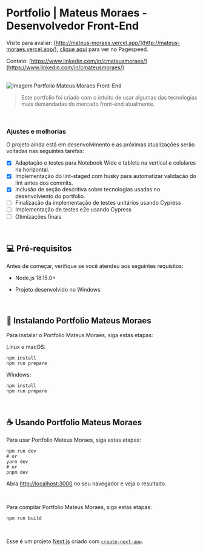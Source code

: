 # Portfolio | Mateus Moraes - Desenvolvedor Front-End

Visite para avaliar: [http://mateus-moraes.vercel.app/](http://mateus-moraes.vercel.app/), [clique aqui](https://pagespeed.web.dev/analysis/http-mateus-moraes-vercel-app/8xn4ey20kg?form_factor=desktop) para ver no Pagespeed.

Contato: [https://www.linkedin.com/in/cmateusmoraes/](https://www.linkedin.com/in/cmateusmoraes/)

<br>

<img src="https://mateus-moraes.vercel.app/image/img-share.jpg" alt="Imagem Portfolio Mateus Moraes Front-End">

> Este portfolio foi criado com o intuito de usar algumas das tecnologias mais demandadas do mercado front-end atualmente.

<br>

### Ajustes e melhorias

O projeto ainda está em desenvolvimento e as próximas atualizações serão voltadas nas seguintes tarefas:

- [x] Adaptação e testes para Notebook Wide e tablets na vertical e celulares na horizontal.
- [x] Implementação do lint-staged com husky para automatizar validação do lint antes dos commits.
- [x] Inclusão de seção descritiva sobre tecnologias usadas no desenvolviento do portfolio.
- [ ] Finalização da implementação de testes unitários usando Cypress
- [ ] Implementação de testes e2e usando Cypress
- [ ] Otimizações finais

<br>

## 💻 Pré-requisitos

Antes de começar, verifique se você atendeu aos seguintes requisitos:

* Node.js 18.15.0+

* Projeto desenvolvido no Windows
   

<br>

## 🚀 Instalando Portfolio Mateus Moraes

Para instalar o Portfolio Mateus Moraes, siga estas etapas:

Linux e macOS:
```
npm install
npm run prepare
```

Windows:
```
npm install
npm run prepare
```

<br>

## ☕ Usando Portfolio Mateus Moraes

Para usar Portfolio Mateus Moraes, siga estas etapas:

```
npm run dev
# or
yarn dev
# or
pnpm dev
```
Abra [http://localhost:3000](http://localhost:3000) no seu navegador e veja o resultado.

<br>

Para compilar Portfolio Mateus Moraes, siga estas etapas:

```
npm run build
```

<br>

Esse é um projeto [Next.js](https://nextjs.org/) criado com [`create-next-app`](https://github.com/vercel/next.js/tree/canary/packages/create-next-app).